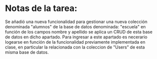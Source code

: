 # Notas de la tarea:
  
  
Se añadió una nueva funcionalidad para gestionar una nueva colección denominada "alumnos" de la base de datos denominada: "escuela" en función de los campos nombre y apellido  se aplica un CRUD de esta base de datos en dicho apartado. 
Para ingresar a este apartado es necerario logearse en función de la funcionalidad previamente implementada en clase, en particular  la relacionada con la coleccion de "Users" de esta misma base de datos.
